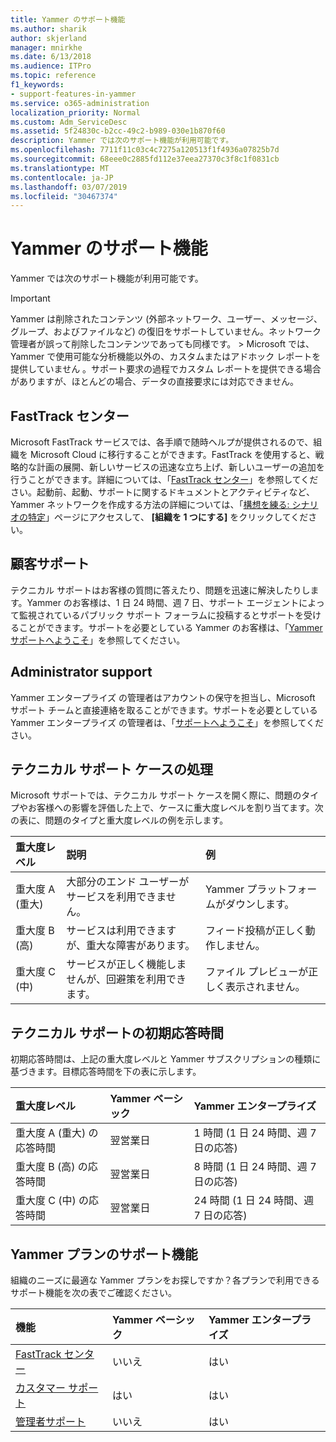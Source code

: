 ```yaml
---
title: Yammer のサポート機能
ms.author: sharik
author: skjerland
manager: mnirkhe
ms.date: 6/13/2018
ms.audience: ITPro
ms.topic: reference
f1_keywords:
- support-features-in-yammer
ms.service: o365-administration
localization_priority: Normal
ms.custom: Adm_ServiceDesc
ms.assetid: 5f24830c-b2cc-49c2-b989-030e1b870f60
description: Yammer では次のサポート機能が利用可能です。
ms.openlocfilehash: 7711f11c03c4c7275a120513f1f4936a07825b7d
ms.sourcegitcommit: 68eee0c2885fd112e37eea27370c3f8c1f0831cb
ms.translationtype: MT
ms.contentlocale: ja-JP
ms.lasthandoff: 03/07/2019
ms.locfileid: "30467374"
---
```

# <a name="support-features-in-yammer"></a>Yammer のサポート機能

Yammer では次のサポート機能が利用可能です。
  
> [!IMPORTANT]
> Yammer は削除されたコンテンツ (外部ネットワーク、ユーザー、メッセージ、グループ、およびファイルなど) の復旧をサポートしていません。ネットワーク管理者が誤って削除したコンテンツであっても同様です。 > Microsoft では、Yammer で使用可能な分析機能以外の、カスタムまたはアドホック レポートを提供していません 。サポート要求の過程でカスタム レポートを提供できる場合がありますが、ほとんどの場合、データの直接要求には対応できません。 
  
## <a name="fasttrack-center"></a>FastTrack センター
<a name="bkmk_FastTrackCenter"> </a>

Microsoft FastTrack サービスでは、各手順で随時ヘルプが提供されるので、組織を Microsoft Cloud に移行することができます。FastTrack を使用すると、戦略的な計画の展開、新しいサービスの迅速な立ち上げ、新しいユーザーの追加を行うことができます。詳細については、「[FastTrack センター](https://go.microsoft.com/fwlink/?LinkID=518597&amp;clcid=0x409)」を参照してください。起動前、起動、サポートに関するドキュメントとアクティビティなど、Yammer ネットワークを作成する方法の詳細については、「[構想を練る: シナリオの特定](https://fasttrack.microsoft.com/office/envision/identify-scenarios)」ページにアクセスして、 **[組織を 1 つにする]** をクリックしてください。
  
## <a name="customer-support"></a>顧客サポート
<a name="BKMK_Customersupport"> </a>

テクニカル サポートはお客様の質問に答えたり、問題を迅速に解決したりします。Yammer のお客様は、1 日 24 時間、週 7 日、サポート エージェントによって監視されているパブリック サポート フォーラムに投稿するとサポートを受けることができます。サポートを必要としている Yammer のお客様は、「[Yammer サポートへようこそ](https://go.microsoft.com/fwlink/p/?LinkId=330921)」を参照してください。
  
## <a name="administrator-support"></a>Administrator support
<a name="BKMK_Administratorsupport"> </a>

Yammer エンタープライズ の管理者はアカウントの保守を担当し、Microsoft サポート チームと直接連絡を取ることができます。サポートを必要としている Yammer エンタープライズ の管理者は、「[サポートへようこそ](https://go.microsoft.com/fwlink/p/?LinkId=330922)」を参照してください。
  
## <a name="technical-support-case-handling"></a>テクニカル サポート ケースの処理
<a name="BKMK_Administratorsupport"> </a>

Microsoft サポートでは、テクニカル サポート ケースを開く際に、問題のタイプやお客様への影響を評価した上で、ケースに重大度レベルを割り当てます。次の表に、問題のタイプと重大度レベルの例を示します。 
  
|**重大度レベル**|**説明**|**例**|
|:-----|:-----|:-----|
|重大度 A (重大)  <br/> |大部分のエンド ユーザーがサービスを利用できません。  <br/> |Yammer プラットフォームがダウンします。  <br/> |
|重大度 B (高)  <br/> |サービスは利用できますが、重大な障害があります。  <br/> |フィード投稿が正しく動作しません。  <br/> |
|重大度 C (中)  <br/> |サービスが正しく機能しませんが、回避策を利用できます。  <br/> |ファイル プレビューが正しく表示されません。  <br/> |
   
## <a name="technical-support-initial-response-times"></a>テクニカル サポートの初期応答時間
<a name="BKMK_Administratorsupport"> </a>

初期応答時間は、上記の重大度レベルと Yammer サブスクリプションの種類に基づきます。目標応答時間を下の表に示します。
  
|**重大度レベル**|**Yammer ベーシック**|**Yammer エンタープライズ**|
|:-----|:-----|:-----|
|重大度 A (重大) の応答時間  <br/> |翌営業日  <br/> |1 時間 (1 日 24 時間、週 7 日の応答)  <br/> |
|重大度 B (高) の応答時間  <br/> |翌営業日  <br/> |8 時間 (1 日 24 時間、週 7 日の応答)  <br/> |
|重大度 C (中) の応答時間  <br/> |翌営業日  <br/> |24 時間 (1 日 24 時間、週 7 日の応答)  <br/> |
   
## <a name="support-features-across-yammer-plans"></a>Yammer プランのサポート機能
<a name="BKMK_Administratorsupport"> </a>

組織のニーズに最適な Yammer プランをお探しですか？各プランで利用できるサポート機能を次の表でご確認ください。
  
|**機能**|**Yammer ベーシック**|**Yammer エンタープライズ**|
|:-----|:-----|:-----|
|[FastTrack センター](https://go.microsoft.com/fwlink/?LinkID=518597&amp;clcid=0x409) <br/> |いいえ  <br/> |はい  <br/> |
|[カスタマー サポート](support-features-in-yammer.md#customer-support) <br/> |はい  <br/> |はい  <br/> |
|[管理者サポート](support-features-in-yammer.md#administrator-support) <br/> |いいえ  <br/> |はい  <br/> |
   

